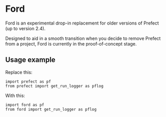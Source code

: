 # Ford

Ford is an experimental drop-in replacement for older versions of Prefect (up to version 2.4).

Designed to aid in a smooth transition when you decide to remove Prefect from a project, Ford is currently in the proof-of-concept stage.

## Usage example

Replace this:

```
import prefect as pf
from prefect import get_run_logger as pflog
```

With this:

```
import ford as pf
from ford import get_run_logger as pflog
```


